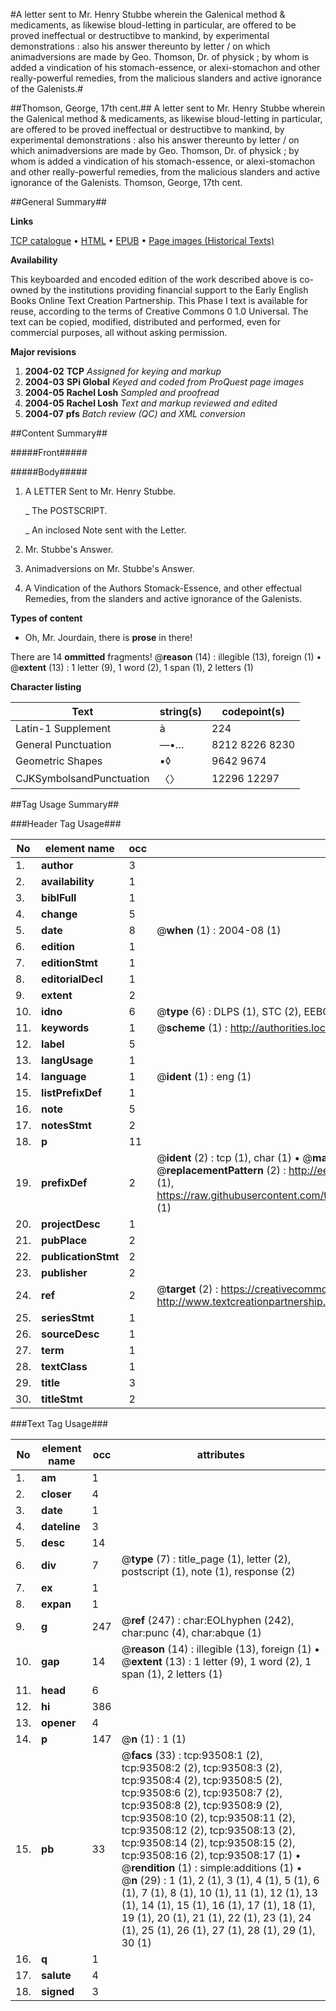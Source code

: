 #A letter sent to Mr. Henry Stubbe wherein the Galenical method & medicaments, as likewise bloud-letting in particular, are offered to be proved ineffectual or destructibve to mankind, by experimental demonstrations : also his answer thereunto by letter / on which animadversions are made by Geo. Thomson, Dr. of physick ; by whom is added a vindication of his stomach-essence, or alexi-stomachon and other really-powerful remedies, from the malicious slanders and active ignorance of the Galenists.#

##Thomson, George, 17th cent.##
A letter sent to Mr. Henry Stubbe wherein the Galenical method & medicaments, as likewise bloud-letting in particular, are offered to be proved ineffectual or destructibve to mankind, by experimental demonstrations : also his answer thereunto by letter / on which animadversions are made by Geo. Thomson, Dr. of physick ; by whom is added a vindication of his stomach-essence, or alexi-stomachon and other really-powerful remedies, from the malicious slanders and active ignorance of the Galenists.
Thomson, George, 17th cent.

##General Summary##

**Links**

[TCP catalogue](http://www.ota.ox.ac.uk/tcp/)  • 
[HTML](http://tei.it.ox.ac.uk/tcp/Texts-HTML/free/A62/A62434.html)  • 
[EPUB](http://tei.it.ox.ac.uk/tcp/Texts-EPUB/free/A62/A62434.epub) • 
[Page images (Historical Texts)](https://data.historicaltexts.jisc.ac.uk/view?pubId=eebo-12761614e&pageId=eebo-12761614e-93508-1)

**Availability**

This keyboarded and encoded edition of the
	       work described above is co-owned by the institutions
	       providing financial support to the Early English Books
	       Online Text Creation Partnership. This Phase I text is
	       available for reuse, according to the terms of Creative
	       Commons 0 1.0 Universal. The text can be copied,
	       modified, distributed and performed, even for
	       commercial purposes, all without asking permission.

**Major revisions**

1. __2004-02__ __TCP__ *Assigned for keying and markup*
1. __2004-03__ __SPi Global__ *Keyed and coded from ProQuest page images*
1. __2004-05__ __Rachel Losh__ *Sampled and proofread*
1. __2004-05__ __Rachel Losh__ *Text and markup reviewed and edited*
1. __2004-07__ __pfs__ *Batch review (QC) and XML conversion*

##Content Summary##

#####Front#####

#####Body#####

1. A LETTER Sent to Mr. Henry Stubbe.

    _ The POSTSCRIPT.

    _ An inclosed Note sent with the Letter.

1. Mr. Stubbe's Answer.

1. Animadversions on Mr. Stubbe's Answer.

1. A Vindication of the Authors Stomack-Essence, and other effectual Remedies, from the slanders and active ignorance of the Galenists.

**Types of content**

  * Oh, Mr. Jourdain, there is **prose** in there!

There are 14 **ommitted** fragments! 
 @__reason__ (14) : illegible (13), foreign (1)  •  @__extent__ (13) : 1 letter (9), 1 word (2), 1 span (1), 2 letters (1)

**Character listing**


|Text|string(s)|codepoint(s)|
|---|---|---|
|Latin-1 Supplement|à|224|
|General Punctuation|—•…|8212 8226 8230|
|Geometric Shapes|▪◊|9642 9674|
|CJKSymbolsandPunctuation|〈〉|12296 12297|

##Tag Usage Summary##

###Header Tag Usage###

|No|element name|occ|attributes|
|---|---|---|---|
|1.|__author__|3||
|2.|__availability__|1||
|3.|__biblFull__|1||
|4.|__change__|5||
|5.|__date__|8| @__when__ (1) : 2004-08 (1)|
|6.|__edition__|1||
|7.|__editionStmt__|1||
|8.|__editorialDecl__|1||
|9.|__extent__|2||
|10.|__idno__|6| @__type__ (6) : DLPS (1), STC (2), EEBO-CITATION (1), OCLC (1), VID (1)|
|11.|__keywords__|1| @__scheme__ (1) : http://authorities.loc.gov/ (1)|
|12.|__label__|5||
|13.|__langUsage__|1||
|14.|__language__|1| @__ident__ (1) : eng (1)|
|15.|__listPrefixDef__|1||
|16.|__note__|5||
|17.|__notesStmt__|2||
|18.|__p__|11||
|19.|__prefixDef__|2| @__ident__ (2) : tcp (1), char (1)  •  @__matchPattern__ (2) : ([0-9\-]+):([0-9IVX]+) (1), (.+) (1)  •  @__replacementPattern__ (2) : http://eebo.chadwyck.com/downloadtiff?vid=$1&page=$2 (1), https://raw.githubusercontent.com/textcreationpartnership/Texts/master/tcpchars.xml#$1 (1)|
|20.|__projectDesc__|1||
|21.|__pubPlace__|2||
|22.|__publicationStmt__|2||
|23.|__publisher__|2||
|24.|__ref__|2| @__target__ (2) : https://creativecommons.org/publicdomain/zero/1.0/ (1), http://www.textcreationpartnership.org/docs/. (1)|
|25.|__seriesStmt__|1||
|26.|__sourceDesc__|1||
|27.|__term__|1||
|28.|__textClass__|1||
|29.|__title__|3||
|30.|__titleStmt__|2||


###Text Tag Usage###

|No|element name|occ|attributes|
|---|---|---|---|
|1.|__am__|1||
|2.|__closer__|4||
|3.|__date__|1||
|4.|__dateline__|3||
|5.|__desc__|14||
|6.|__div__|7| @__type__ (7) : title_page (1), letter (2), postscript (1), note (1), response (2)|
|7.|__ex__|1||
|8.|__expan__|1||
|9.|__g__|247| @__ref__ (247) : char:EOLhyphen (242), char:punc (4), char:abque (1)|
|10.|__gap__|14| @__reason__ (14) : illegible (13), foreign (1)  •  @__extent__ (13) : 1 letter (9), 1 word (2), 1 span (1), 2 letters (1)|
|11.|__head__|6||
|12.|__hi__|386||
|13.|__opener__|4||
|14.|__p__|147| @__n__ (1) : 1 (1)|
|15.|__pb__|33| @__facs__ (33) : tcp:93508:1 (2), tcp:93508:2 (2), tcp:93508:3 (2), tcp:93508:4 (2), tcp:93508:5 (2), tcp:93508:6 (2), tcp:93508:7 (2), tcp:93508:8 (2), tcp:93508:9 (2), tcp:93508:10 (2), tcp:93508:11 (2), tcp:93508:12 (2), tcp:93508:13 (2), tcp:93508:14 (2), tcp:93508:15 (2), tcp:93508:16 (2), tcp:93508:17 (1)  •  @__rendition__ (1) : simple:additions (1)  •  @__n__ (29) : 1 (1), 2 (1), 3 (1), 4 (1), 5 (1), 6 (1), 7 (1), 8 (1), 10 (1), 11 (1), 12 (1), 13 (1), 14 (1), 15 (1), 16 (1), 17 (1), 18 (1), 19 (1), 20 (1), 21 (1), 22 (1), 23 (1), 24 (1), 25 (1), 26 (1), 27 (1), 28 (1), 29 (1), 30 (1)|
|16.|__q__|1||
|17.|__salute__|4||
|18.|__signed__|3||

